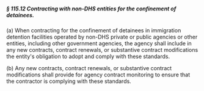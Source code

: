 ##### § 115.12 Contracting with non-DHS entities for the confinement of detainees. #####

(a) When contracting for the confinement of detainees in immigration detention facilities operated by non-DHS private or public agencies or other entities, including other government agencies, the agency shall include in any new contracts, contract renewals, or substantive contract modifications the entity's obligation to adopt and comply with these standards.

(b) Any new contracts, contract renewals, or substantive contract modifications shall provide for agency contract monitoring to ensure that the contractor is complying with these standards.